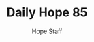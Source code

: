 ---
image: /assets/img/daily-hope-default-artwork.png
title: Daily Hope 85
number: 85
categories:
  - Daily Hope
author: Hope Staff
notes: Daily Hope 85
embed: >-
  <iframe style="border-radius:12px" src="https://open.spotify.com/embed/episode/7pRXvHBpyFwded2x13gSpL?utm_source=generator" width="100%" height="152" frameBorder="0" allowfullscreen="" allow="autoplay; clipboard-write; encrypted-media; fullscreen; picture-in-picture" loading="lazy"></iframe>
---